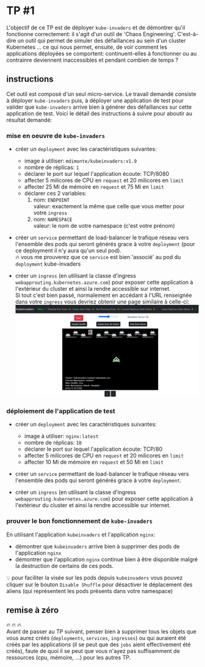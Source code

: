 # TP #1

L'objectif de ce TP est de déployer `kube-invaders` et de démontrer qu'il fonctionne correctement: il s'agit d'un outil de 'Chaos Engineering'. C'est-à-dire un outil qui permet de simuler des défaillances au sein d'un cluster Kubernetes ... ce qui nous permet, ensuite, de voir comment les applications déployées se comportent: continuent-elles à fonctionner ou au contrainre deviennent inaccessibles et pendant combien de temps ?

## instructions

Cet outil est composé d'un seul micro-service.
Le travail demandé consiste à déployer `kube-invaders` puis, à déployer une application de test pour valider que `kube-invaders` arrive bien à générer des défaillances sur cette application de test.
Voici le détail des instructions à suivre pour aboutir au résultat demandé:

### mise en oeuvre de `kube-invaders`

- créer un `deployment` avec les caractéristiques suivantes:
  - image à utiliser: `mdimonte/kubeinvaders:v1.9`
  - nombre de réplicas: `1`
  - déclarer le port sur lequel l'application écoute: TCP/8080
  - affecter 5 milicores de CPU en `request` et 20 milicores en `limit`
  - affecter 25 Mi de mémoire en `request` et 75 Mi en `limit`
  - déclarer ces 2 variables:
    1. nom: `ENDPOINT`  
       valeur: exactement la même que celle que vous metter pour votre `ingress`
    2. nom: `NAMESPACE`  
       valeur: le nom de votre namespace (c'est votre prénom)

- créer un `service` permettant de load-balancer le trafique réseau vers l'ensemble des pods qui seront générés grace à votre `deployment` (pour ce deployment il n'y aura qu'un seul pod).  
:fire: vous me prouverez que ce `service` est bien 'associé' au pod du `deployment` kube-invaders

- créer un `ingress` (en utilisant la classe d'ingress `webapprouting.kubernetes.azure.com`) pour exposer cette application à l'extérieur du cluster et ainsi la rendre accessible sur internet.  
Si tout c'est bien passé, normalement en accédant à l'URL renseignée dans votre `ingress` vous devriez obtenir une page similaire à celle-ci:  
![screenshot kubeinvaders](screenshot-kubeinvaders.png)

### déploiement de l'application de test

- créer un `deployment` avec les caractéristiques suivantes:
  - image à utiliser: `nginx:latest`
  - nombre de réplicas: `10`
  - déclarer le port sur lequel l'application écoute: TCP/80
  - affecter 5 milicores de CPU en `request` et 20 milicores en `limit`
  - affecter 10 Mi de mémoire en `request` et 50 Mi en `limit`

- créer un `service` permettant de load-balancer le trafique réseau vers l'ensemble des pods qui seront générés grace à votre `deployment`.  

- créer un `ingress` (en utilisant la classe d'ingress `webapprouting.kubernetes.azure.com`) pour exposer cette application à l'extérieur du cluster et ainsi la rendre accessible sur internet.

### prouver le bon fonctionnement de `kube-invaders`

En utilisant l'application `kubeinvaders` et l'application `nginx`:  
- démontrer que `kubeinvaders` arrive bien à supprimer des pods de l'application `nginx`
- démontrer que l'application `nginx` continue bien à être disponible malgré la destruction de certains de ces pods.

:bulb: pour faciliter la visée sur les pods depuis `kubeinvaders` vous pouvez cliquer sur le bouton `Disable Shuffle` pour désactiver le déplacement des aliens (qui représentent les pods présents dans votre namespace)

## remise à zéro

:fire: :fire: :fire:  
Avant de passer au TP suivant, penser bien à supprimer tous les objets que vous aurez créés (`deployments`, `services`, `ingresses`) ou qui auraient été créés par les applications (il se peut que des `jobs` aient effectivement été créés), faute de quoi il se peut que vous n'ayez pas suffisamment de ressources (cpu, mémoire, ...) pour les autres TP.
